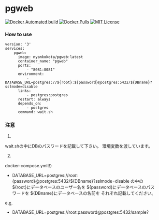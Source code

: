 # pgweb
[![Docker Automated build](https://img.shields.io/docker/automated/nyankokota/pgweb.svg?style=flat)](https://hub.docker.com/r/nyankokota/pgweb/)
[![Docker Pulls](https://img.shields.io/docker/pulls/nyankokota/pgweb.svg?style=flat)](https://hub.docker.com/r/nyankokota/pgweb/)
[![MIT License](https://img.shields.io/github/license/nyanko-kota/pgweb.svg?style=flat)](https://github.com/nyanko-kota/pgweb/blob/master/LICENSE.txt)

### How to use

```
version: '3'
services:
    pgweb:
      image: nyankokota/pgweb:latest
      container_name: "pgweb"
      ports:
          - "8081:8081"
      environment:
          - DATABASE_URL=postgres://${root}:${password}@postgres:5432/${DBname}?sslmode=disable
      links:
          - postgres:postgres
      restart: always
      depends_on:
          - postgres
      command: wait.sh
```

### 注意
1.
wait.shの中にDBのパスワードを記載して下さい。
環境変数を渡しています。

2.
docker-compose.ymlの
- DATABASE_URL=postgres://${root}:${password}@postgres:5432/${DBname}?sslmode=disable
の中の
${root}にデータベースのユーザー名を
${password}にデータベースのパスワードを
${DBname}にデータベースの名前を
それぞれ記載してください。

e,g,
- DATABASE_URL=postgres://root:password@postgres:5432/sample?
